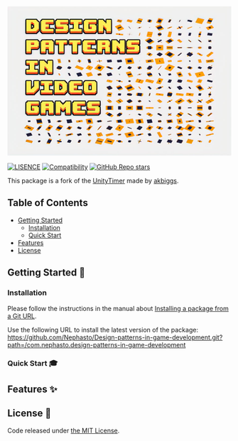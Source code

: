 [![# Design patterns in game development](./.github/images/card.jpg)](https://github.com/Nephasto/Design-patterns-in-game-development)

[![LISENCE](https://img.shields.io/github/license/Nephasto/Design-patterns-in-game-development?style=flat-square)](https://github.com/Nephasto/Design-patterns-in-game-development/blob/main/LICENSE)
[![Compatibility](https://img.shields.io/badge/-2020.3+-11191F?logo=Unity&style=flat-square)](https://unity3d.com/get-unity/download/archive)
[![GitHub Repo stars](https://img.shields.io/github/stars/Nephasto/Design-patterns-in-game-development?color=%23dca&label=%E2%AD%90&style=flat-square)](https://github.com/Nephasto/Design-patterns-in-game-development/stargazers)

This package is a fork of the [UnityTimer](https://github.com/akbiggs/UnityTimer) made by [akbiggs](https://github.com/akbiggs).

## Table of Contents
- [Getting Started](https://github.com/Nephasto/Design-patterns-in-game-development#getting-started-rocket)
  - [Installation](https://github.com/Nephasto/Design-patterns-in-game-development#installation)
  - [Quick Start](https://github.com/Nephasto/Design-patterns-in-game-development#quick-start-mortar_board)
- [Features](https://github.com/Nephasto/Design-patterns-in-game-development#features-sparkles)
- [License](https://github.com/Nephasto/Design-patterns-in-game-development#license-scroll)

## Getting Started :rocket:

### Installation
Please follow the instructions in the manual about [Installing a package from a Git URL](https://docs.unity3d.com/Manual/upm-ui-giturl.html). 

Use the following URL to install the latest version of the package:
https://github.com/Nephasto/Design-patterns-in-game-development.git?path=/com.nephasto.design-patterns-in-game-development


### Quick Start :mortar_board:

## Features :sparkles:

## License :scroll:

Code released under [the MIT License](https://github.com/Nephasto/Design-patterns-in-game-development/blob/main/LICENSE).